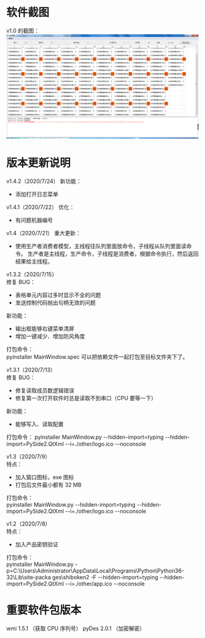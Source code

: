 # 软件截图
v1.0 的截图：  
![image](https://github.com/jelly-lemon/contrl_sys_ui/blob/UseTableView/img/%E4%B8%BB%E7%95%8C%E9%9D%A2.png)



# 版本更新说明
v1.4.2（2020/7/24）
新功能：   
- 添加打开日志菜单


v1.4.1（2020/7/22）
优化：
- 有问题机器编号


v1.4（2020/7/21）
重大更新：   
- 使用生产者消费者模型，主线程往队列里面放命令，子线程从队列里面读命令。
生产者是主线程，生产命令，子线程是消费者，根据命令执行，然后返回结果给主线程。  


v1.3.2（2020/7/15）   
修复 BUG：
- 表格单元内容过多时显示不全的问题
- 发送控制代码抛出句柄无效的问题

新功能：
- 输出框能够右键菜单清屏
- 增加一键减少、增加防风角度

打包命令：      
pyinstaller MainWindow.spec
可以把依赖文件一起打包至目标文件夹下了。
 

v1.3.1（2020/7/13）   
修复 BUG：
- 修复读取成员数逻辑错误
- 修复第一次打开软件时总是读取不到串口（CPU 要等一下）
   
新功能：
- 能够写入、读取配置

打包命令：
pyinstaller MainWindow.py  --hidden-import=typing --hidden-import=PySide2.QtXml --i=./other/logo.ico --noconsole

v1.3（2020/7/9）   
特点：  
- 加入窗口图标，exe 图标
- 打包后文件最小都有 32 MB
   
打包命令：    
pyinstaller MainWindow.py  --hidden-import=typing --hidden-import=PySide2.QtXml --i=./other/logo.ico --noconsole

v1.2（2020/7/8）   
特点：  
- 加入产品密钥验证

打包命令：   
pyinstaller MainWindow.py -p=C:\Users\Administrator\AppData\Local\Programs\Python\Python36-32\Lib\site-packa
ges\shiboken2 -F  --hidden-import=typing --hidden-import=PySide2.QtXml --i=./other/app.ico --noconsole

# 重要软件包版本
wmi     1.5.1 （获取 CPU 序列号）
pyDes   2.0.1 （加密解密）    

